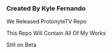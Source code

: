 ### Created By Kyle Fernando

We Released ProtonyteTV Repo

This Repo Will Contain All Of My Works

Still on Beta
